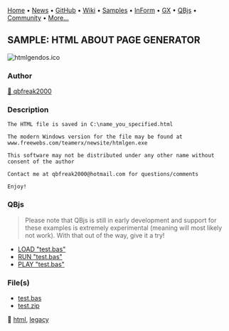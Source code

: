 [Home](https://qb64.com) • [News](../../news.md) • [GitHub](https://github.com/QB64Official/qb64) • [Wiki](https://github.com/QB64Official/qb64/wiki) • [Samples](../../samples.md) • [InForm](../../inform.md) • [GX](../../gx.md) • [QBjs](../../qbjs.md) • [Community](../../community.md) • [More...](../../more.md)

## SAMPLE: HTML ABOUT PAGE GENERATOR

![htmlgendos.ico](img/htmlgendos.ico)

### Author

[🐝 qbfreak2000](../qbfreak2000.md) 

### Description

```text
The HTML file is saved in C:\name_you_specified.html

The modern Windows version for the file may be found at www.freewebs.com/teamerx/newsite/htmlgen.exe

This software may not be distributed under any other name without consent of the author

Contact me at qbfreak2000@hotmail.com for questions/comments

Enjoy!
```

### QBjs

> Please note that QBjs is still in early development and support for these examples is extremely experimental (meaning will most likely not work). With that out of the way, give it a try!

* [LOAD "test.bas"](https://qbjs.org/index.html?src=https://qb64.com/samples/html-about-page-generator/src/test.bas)
* [RUN "test.bas"](https://qbjs.org/index.html?mode=auto&src=https://qb64.com/samples/html-about-page-generator/src/test.bas)
* [PLAY "test.bas"](https://qbjs.org/index.html?mode=play&src=https://qb64.com/samples/html-about-page-generator/src/test.bas)

### File(s)

* [test.bas](src/test.bas)
* [test.zip](src/test.zip)

🔗 [html](../html.md), [legacy](../legacy.md)

